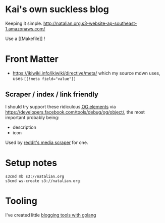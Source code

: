 # Kai's own suckless blog

Keeping it simple. <http://natalian.org.s3-website-ap-southeast-1.amazonaws.com/>

Use a [[Makefile]] !

# Front Matter

* <https://ikiwiki.info/ikiwiki/directive/meta/> which my source mdwn uses, uses `[[!meta field="value"]]`

## Scraper / index / link friendly

I should try support these ridiculous <a href=http://ogp.me/><abbr title="Open
Graph">OG</abbr> elements</a> via
<https://developers.facebook.com/tools/debug/og/object/>, the most important probably being:

* description
* icon

Used by [reddit's media scraper](https://github.com/reddit/reddit/blob/master/r2/r2/lib/media.py) for one.

# Setup notes

	s3cmd mb s3://natalian.org
	s3cmd ws-create s3://natalian.org

# Tooling

I've created little [blogging tools with golang](https://github.com/kaihendry/blog)
